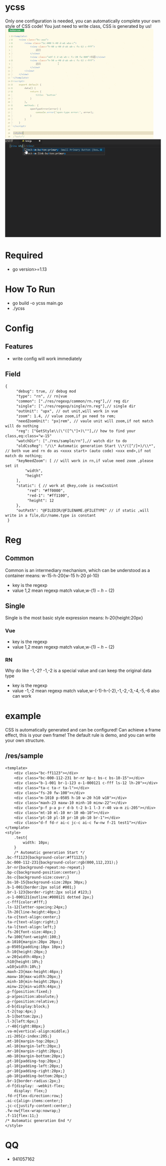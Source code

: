 # ycss
Only one configuration is needed, you can automatically complete your own style of CSS code!
You just need to write class, CSS is generated by us!
![Image text](https://github.com/jiuker/ycss/blob/master/res/vue.gif)
![Image text](https://github.com/jiuker/ycss/blob/master/res/react-native.gif)
# Required
* go version>=1.13
# How To Run
* go build -o ycss main.go
* ./ycss
# Config
## Features
* write config will work immediately
## Field
    {
         "debug": true, // debug mod
         "type": "rn", // rn|vue
         "common": ["./res/regexp/common/rn.reg"],// reg dir
         "single": ["./res/regexp/single/rn.reg"],// single dir
         "outUnit": "upx", // out unit,will work in vue
         "zoom": 1.4, // value zoom,if px need to rem;
         "needZoomUnit": "px|rem", // vaule unit will zoom,if not match will do nothing 
         "reg": ["GetStyle\\(\"([^\"]+)\""],// how to find your class,eq:class="w-15"
         "watchDir": ["./res/sample/rn"],// watch dir to do
         "oldCssReg": "/\\* Automatic generation Start \\*/([^/]+)/\\*", // both vue and rn do as <xxxx start> (auto code) <xxx end>,if not match do nothing;
         "keyNeedZoom": [ // will work in rn,if value need zoom ,please set it
             "width",
             "height"
         ],
         "static": { // work at @key,code is newCssUint
              "red": "#ff0000",
              "red-1": "#ff1100",
              "height": 12
         },
         "outPath": "@FILEDIR/@FILENAME.@FILETYPE" // if static ,will write in a file,dir/name.type is constant
     }
# Reg
## Common
Common is an intermediary mechanism, which can be understood as a container
means:
  w-15-h-20{w-15 h-20 pl-10}
* key is the regexp
* value $1,$2 mean regexp match value,w-($1)-h-($2)
## Single
Single is the most basic style expression
means:
   h-20{height:20px}
### Vue
* key is the regexp
* value $1,$2 mean regexp match value,w-($1)-h-($2)
### RN
Why do like -1,-2?
-1,-2 is a special value and can keep the original data type
* key is the regexp
* value -1,-2 mean regexp match value,w-(-1)-h-(-2),-1,-2,-3,-4,-5,-6 also can work
# example
CSS is automatically generated and can be configured! Can achieve a frame effect, this is your own frame!
The default rule is demo, and you can write your own structure.
## /res/sample
    <template>
        <div class="bc-ff1123"></div>
        <div class="bc-000-112-231 br-nr bp-c bs-c bs-10-15"></div>
        <div class="b-1-001 br-1-123 o-1-000121 c-fff ls-12 lh-20"></div>
        <div class="ta-c ta-r ta-l"></div>
        <div class="fs-20 fw-100"></div>
        <div class="m-1010 p-0505 h-10 w-20 h10 w10"></div>
        <div class="maxh-23 maxw-10 minh-10 minw-22"></div>
        <div class="p-f p-a p-r d-b t-2 b-1 l-3 r-40 va-m zi-205"></div>
        <div class="mt-10 ml-10 mr-10 mb-10"></div>
        <div class="pt-10 pl-10 pr-10 pb-10 br-1"></div>
        <div class="d-f fd-r ai-c jc-c ai-c fw-nw f-21 test1"></div>
    </template>
    <style>
        .test{
            width: 10px;
        }
        /* Automatic generation Start */
    .bc-ff1123{background-color:#ff1123;}
    .bc-000-112-231{background-color:rgb(000,112,231);}
    .br-nr{background-repeat:no-repeat;}
    .bp-c{background-position:center;}
    .bs-c{background-size:cover;}
    .bs-10-15{background-size:20px 30px;}
    .b-1-001{border:2px solid #001;}
    .br-1-123{border-right:2px solid #123;}
    .o-1-000121{outline:#000121 dotted 2px;}
    .c-fff{color:#fff;}
    .ls-12{letter-spacing:24px;}
    .lh-20{line-height:40px;}
    .ta-c{text-align:center;}
    .ta-r{text-align:right;}
    .ta-l{text-align:left;}
    .fs-20{font-size:40px;}
    .fw-100{font-weight:100;}
    .m-1010{margin:20px 20px;}
    .p-0505{padding:10px 10px;}
    .h-10{height:20px;}
    .w-20{width:40px;}
    .h10{height:10%;}
    .w10{width:10%;}
    .maxh-23{max-height:46px;}
    .maxw-10{max-width:20px;}
    .minh-10{min-height:20px;}
    .minw-22{min-width:44px;}
    .p-f{position:fixed;}
    .p-a{position:absolute;}
    .p-r{position:relative;}
    .d-b{display:block;}
    .t-2{top:4px;}
    .b-1{bottom:2px;}
    .l-3{left:6px;}
    .r-40{right:80px;}
    .va-m{vertical-align:middle;}
    .zi-205{z-index:205;}
    .mt-10{margin-top:20px;}
    .ml-10{margin-left:20px;}
    .mr-10{margin-right:20px;}
    .mb-10{margin-bottom:20px;}
    .pt-10{padding-top:20px;}
    .pl-10{padding-left:20px;}
    .pr-10{padding-right:20px;}
    .pb-10{padding-bottom:20px;}
    .br-1{border-radius:2px;}
    .d-f{display: -webkit-flex;
        display: flex;}
    .fd-r{flex-direction:row;}
    .ai-c{align-items:center;}
    .jc-c{justify-content:center;}
    .fw-nw{flex-wrap:nowrap;}
    .f-11{flex:11;}
    /* Automatic generation End */
    </style>
# QQ
* 941057162